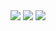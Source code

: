 <img src="https://img.shields.io/badge/java-yellow?style=flat-square&logo=java&logoColor=#007396"/>
<img src="https://img.shields.io/badge/Spring-white?style=flat-square&logo=spring&logoColor=#6DB33F"/>
<a href="https://www.instagram.com/yoootaein/?hl=ko"><img src="https://img.shields.io/badge/yoootaein-white?style=flat-square&logo=Instagram&logoColor=#E4405F"/></a>
